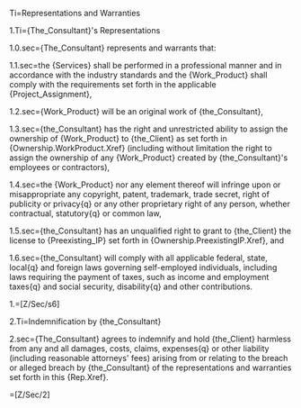 Ti=Representations and Warranties

1.Ti={The_Consultant}'s Representations

1.0.sec={The_Consultant} represents and warrants that:

1.1.sec=the {Services} shall be performed in a professional manner and in accordance with the industry standards and the {Work_Product} shall comply with the requirements set forth in the applicable {Project_Assignment},

1.2.sec={Work_Product} will be an original work of {the_Consultant},

1.3.sec={the_Consultant} has the right and unrestricted ability to assign the ownership of {Work_Product} to {the_Client} as set forth in {Ownership.WorkProduct.Xref} (including without limitation the right to assign the ownership of any {Work_Product} created by {the_Consultant}'s employees or contractors),

1.4.sec=the {Work_Product} nor any element thereof will infringe upon or misappropriate any copyright, patent, trademark, trade secret, right of publicity or privacy{q} or any other proprietary right of any person, whether contractual, statutory{q} or common law,

1.5.sec={the_Consultant} has an unqualified right to grant to {the_Client} the license to {Preexisting_IP} set forth in {Ownership.PreexistingIP.Xref}, and

1.6.sec={the_Consultant} will comply with all applicable federal, state, local{q} and foreign laws governing self-employed individuals, including laws requiring the payment of taxes, such as income and employment taxes{q} and social security, disability{q} and other contributions.

1.=[Z/Sec/s6]

2.Ti=Indemnification by {the_Consultant}

2.sec={The_Consultant} agrees to indemnify and hold {the_Client} harmless from any and all damages, costs, claims, expenses{q} or other liability (including reasonable attorneys' fees) arising from or relating to the breach or alleged breach by {the_Consultant} of the representations and warranties set forth in this {Rep.Xref}.

=[Z/Sec/2]